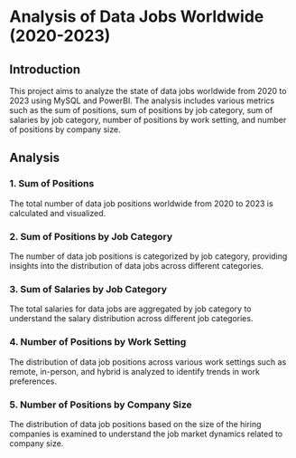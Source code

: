 # Analysis of Data Jobs Worldwide (2020-2023)

## Introduction
This project aims to analyze the state of data jobs worldwide from 2020 to 2023 using MySQL and PowerBI. The analysis includes various metrics such as the sum of positions, sum of positions by job category, sum of salaries by job category, number of positions by work setting, and number of positions by company size.

## Analysis
### 1. Sum of Positions
The total number of data job positions worldwide from 2020 to 2023 is calculated and visualized.

### 2. Sum of Positions by Job Category
The number of data job positions is categorized by job category, providing insights into the distribution of data jobs across different categories.

### 3. Sum of Salaries by Job Category
The total salaries for data jobs are aggregated by job category to understand the salary distribution across different job categories.

### 4. Number of Positions by Work Setting
The distribution of data job positions across various work settings such as remote, in-person, and hybrid is analyzed to identify trends in work preferences.

### 5. Number of Positions by Company Size
The distribution of data job positions based on the size of the hiring companies is examined to understand the job market dynamics related to company size.
